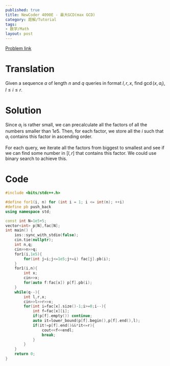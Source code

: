 ```yaml
---
published: true
title: NewCoder 4090E - 最大GCD(max GCD)
category: 题解/Tutorial
tags: 
- 数学/Math
layout: post
---
```

[Problem link](https://ac.nowcoder.com/acm/contest/4090/E)
<!-- more -->
# Translation

Given a sequence $a$ of length $n$ and $q$ queries in format $l,r,x$, find $\gcd(x,a_i),l\leq i\leq r$.
# Solution

Since $a_i$ is rather small, we can precalculate all the factors of all the numbers smaller than $1e5$. Then, for each factor, we store all the $i$ such that $a_i$ contains this factor in ascending order. 

For each query, we iterate all the factors from biggest to smallest and see if we can find some number in $[l,r]$ that contains this factor. We could use binary search to achieve this.

# Code
```cpp
#include <bits/stdc++.h>

#define for1(i, n) for (int i = 1; i <= int(n); ++i)
#define pb push_back
using namespace std;

const int N=1e5+5;
vector<int> p[N],fac[N];
int main() {
    ios::sync_with_stdio(false);
    cin.tie(nullptr);
	int n,q;
	cin>>n>>q;
	for1(i,1e5){
		for(int j=i;j<=1e5;j+=i) fac[j].pb(i);
	}
	for1(i,n){
		int x;
		cin>>x;
		for(auto f:fac[x]) p[f].pb(i);
	}
	while(q--){
		int l,r,x;
		cin>>l>>r>>x;
		for(int i=fac[x].size()-1;i>=0;i--){
			int f=fac[x][i];
			if(p[f].empty()) continue;
			auto it=lower_bound(p[f].begin(),p[f].end(),l);
			if(it!=p[f].end()&&*it<=r){
				cout<<f<<endl;
				break;
			}
		}
	}
    return 0;
}
```